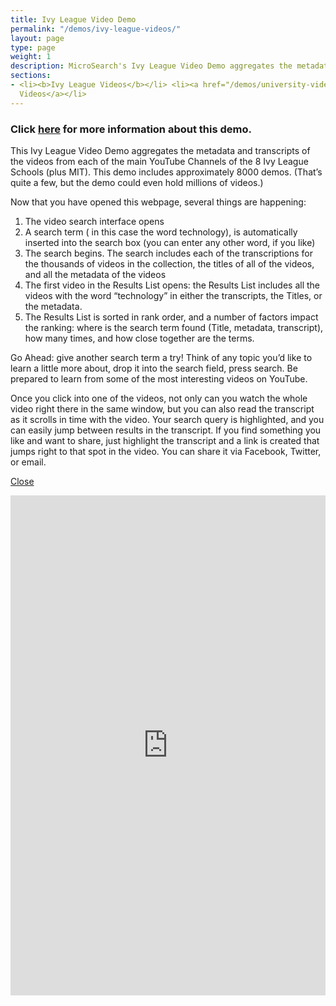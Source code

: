 ```yaml
---
title: Ivy League Video Demo
permalink: "/demos/ivy-league-videos/"
layout: page
type: page
weight: 1
description: MicroSearch's Ivy League Video Demo aggregates the metadata and transcripts of the videos from the main YouTube Channels of each the 8 Ivy League Schools. Search, browse, and read along with transcripts from the world's top universities.
sections:
- <li><b>Ivy League Videos</b></li> <li><a href="/demos/university-videos/">University
  Videos</a></li>
---
```


<h3 class="clickhere">Click <a href="javascript:void(0)" onclick="document.getElementById('light').style.display='block';document.getElementById('fade').style.display='block'">here</a> for more information about this demo.</h3>
<div id="light" class="white_content">
  <p>This Ivy League Video Demo aggregates the metadata and transcripts of the videos from each of the main YouTube Channels of the 8 Ivy League Schools (plus MIT). This demo includes approximately 8000 demos. (That’s quite a few, but the demo could even hold millions of videos.)</p>
  <p>Now that you have opened this webpage, several things are happening:</p>
  <ol>
  <li>The video search interface opens</li>
  <li>A search term ( in this case the word technology), is automatically inserted into the search box (you can enter any other word, if you like)</li>
  <li>The search begins. The search includes each of the transcriptions for the thousands of videos in the collection, the titles of all of the videos, and all the metadata of the videos</li>
  <li>The first video in the Results List opens: the Results List includes all the videos with the word “technology” in either the transcripts, the Titles, or the metadata.</li>
  <li>The Results List is sorted in rank order, and a number of factors impact the ranking: where is the search term found (Title, metadata, transcript), how many times, and how close together are the terms.</li>
  </ol>
  <p>Go Ahead: give another search term a try! Think of any topic you’d like to learn a little more about, drop it into the search field, press search. Be prepared to learn from some of the most interesting videos on YouTube.</p>
  <p>Once you click into one of the videos, not only can you watch the whole video right there in the same window, but you can also read the transcript as it scrolls in time with the video. Your search query is highlighted, and you can easily jump between results in the transcript. If you find something you like and want to share, just highlight the transcript and a link is created that jumps right to that spot in the video. You can share it via Facebook, Twitter, or email.</p>
</div>
<div id="fade" class="black_overlay"><a class="closelink" href="javascript:void(0)" onclick="document.getElementById('light').style.display='none';document.getElementById('fade').style.display='none'">Close</a></div>
<p><iframe style="overflow: hidden;" src="https://ivyleague.microsearch.net?q=technology&amp;p=0" width="100%" height="800px" frameborder="0"></iframe></p>
